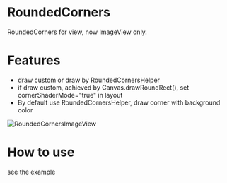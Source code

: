 # RoundedCorners
RoundedCorners for view, now ImageView only.

Features
========
* draw custom or draw by RoundedCornersHelper
* if draw custom, achieved by Canvas.drawRoundRect(), set cornerShaderMode="true" in layout
* By default use RoundedCornersHelper, draw corner with background color

![](http://7xw7hb.com1.z0.glb.clouddn.com/Screenshot_roundedcorners_v2.png "RoundedCornersImageView")

How to use
========
see the example

